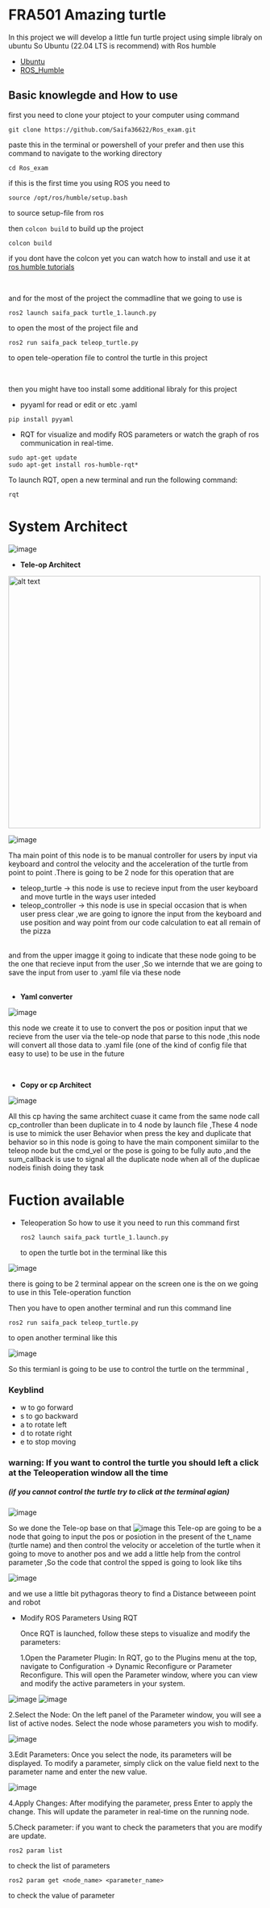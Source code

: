 # FRA501 Amazing turtle

In this project we will develop a little fun turtle project using simple libraly on ubuntu  So Ubuntu (22.04 LTS is recommend) with Ros humble 

* [Ubuntu](https://releases.ubuntu.com/jammy/)
* [ROS_Humble](https://docs.ros.org/en/humble/Installation.html)

## Basic knowlegde and How to use 
first you need to clone your ptoject to your computer using command 

```
git clone https://github.com/Saifa36622/Ros_exam.git
```
paste this in the terminal or powershell of your prefer and then use this command to navigate to the working directory

```
cd Ros_exam
```
if this is the first time you using ROS you need to 
```
source /opt/ros/humble/setup.bash
```
to source setup-file from ros 

then `colcon build` to build up the project 

```
colcon build
```
if you dont have the colcon yet you can watch how to install and use it at [ros humble tutorials](https://docs.ros.org/en/humble/Installation.html)

<br>

and for the most of the project the commadline that we going to use is 
```
ros2 launch saifa_pack turtle_1.launch.py
```
to open the most of the project file and 
```
ros2 run saifa_pack teleop_turtle.py
```
to open tele-operation file to control the turtle in this project 

<br>

then you might have too install some additional libraly for this project 
* pyyaml for read or edit or etc .yaml

```
pip install pyyaml
```
* RQT for visualize and modify ROS parameters or watch the graph of ros communication in real-time.
```
sudo apt-get update
sudo apt-get install ros-humble-rqt*
```
To launch RQT, open a new terminal and run the following command:
```
rqt
```

# System Architect

![image](https://github.com/user-attachments/assets/710f584a-7f18-49fc-8189-dd216e7c09ee)

- **Tele-op Architect**

<img src="https://github.com/user-attachments/assets/40e46043-d574-466f-8cc4-b8a72b2b6877" alt="alt text" width="500" height="500">

![image](https://github.com/user-attachments/assets/9b6d481a-03e4-4ed1-af22-388dda36b0be)

Tha main point of this node is to be manual controller for users by input via keyboard and control the velocity and the acceleration of the 
turtle from point to point .There is going to be 2 node for this operation that are <br>
- teleop_turtle -> this node is use to recieve input from the user keyboard and move turtle in the ways user inteded
- teleop_controller -> this node is use in special occasion that is when user press clear ,we are going to ignore the input from the keyboard and use position and way point from our code calculation
  to eat all remain of the pizza
<br>
and from the upper imagge it going to indicate that these node going  to be the one that recieve input from the user ,So we internde that we are going to save the input from user to .yaml file via these node


<br>

<br>

- **Yaml converter**
  
![image](https://github.com/user-attachments/assets/76d5617f-eefb-40b6-958b-13d2e37d9c6c)

this node we create it to use to convert the pos or position input that we recieve from the user via the tele-op node that parse to this node ,this node will convert all those data to .yaml file (one of the kind of config file that easy to use)
to be use in the future


<br>

- **Copy or cp Architect**

![image](https://github.com/user-attachments/assets/3ef36d7c-4c90-4e24-aa7c-765f96d9d33a)

All this cp having the same architect cuase it came from the same node call cp_controller than been duplicate in to 4 node by launch file ,These 4 node is use to mimick the user Behavior when press the key and duplicate that behavior so in this node is going to have the main component simiilar to the teleop node but the cmd_vel or the pose is going to be fully auto ,and the sum_callback is use to signal all the duplicate node when all of the duplicae nodeis finish doing they task 

# Fuction available
* Teleoperation
  So how to use it you need to run this command first
  ```
  ros2 launch saifa_pack turtle_1.launch.py
  ```
  to open the turtle bot in the terminal like this

![image](https://github.com/user-attachments/assets/e99c7a4f-2d3a-4205-af78-d8b9226d213c)

there is going to be 2 terminal appear on the screen one is the on we going to use in this Tele-operation function

Then you have to open another terminal and run this command line 
```
ros2 run saifa_pack teleop_turtle.py
```
to open another terminal like this
<br>

![image](https://github.com/user-attachments/assets/78d8a584-178c-4ec0-a389-433fcce5a2c8)

So this termianl is going to be use to control the turtle on the termminal ,

### Keyblind 
- w to go forward
- s to go backward
- a to rotate left
- d to rotate right
- e to stop moving
 ### warning: If you want to control the turtle you should left a click at the Teleoperation window all the time ###
 ##### (if you cannot control the turtle try to click at the terminal agian) ##### 
  ![image](https://github.com/user-attachments/assets/2ef03283-721a-4e66-956e-099f733f3c49)

  So we done the Tele-op base on that 
![image](https://github.com/user-attachments/assets/76410962-07cf-4850-90f3-2f5e63005003)
this Tele-op are going to be a node that going to input the pos or posiotion in the present of the t_name (turtle name)
and then control the velocity or acceletion of the turtle when it going to move to another pos  and we add a little help from 
the control parameter ,So the code that control the spped is going to look like tihs 

![image](https://github.com/user-attachments/assets/010c5b30-ad02-40df-afa3-d3f077fb1fa2)

and we use a little bit pythagoras theory to find a Distance betweeen point and robot 

* Modify ROS Parameters Using RQT

  Once RQT is launched, follow these steps to visualize and modify the parameters:

  1.Open the Parameter Plugin:
  In RQT, go to the Plugins menu at the top, navigate to Configuration → Dynamic Reconfigure or Parameter Reconfigure. This will open the Parameter window, where you can view and modify the active parameters in your system.

![image](https://github.com/user-attachments/assets/961c00e3-1b6a-46a7-b8ca-d31a41fc7593)
![image](https://github.com/user-attachments/assets/843fe3f6-618d-462b-bf7b-92f50000a681)

  2.Select the Node:
  On the left panel of the Parameter window, you will see a list of active nodes. Select the node whose parameters you wish to modify.

![image](https://github.com/user-attachments/assets/b741c3b5-3194-48f9-9cd6-237be911a5ec)

  3.Edit Parameters:
  Once you select the node, its parameters will be displayed. To modify a parameter, simply click on the value field next to the parameter name and enter the new value.

![image](https://github.com/user-attachments/assets/33f5bdc6-c8af-476e-bd97-95b30e314980)

  4.Apply Changes:
  After modifying the parameter, press Enter to apply the change. This will update the parameter in real-time on the running node.

  
  5.Check parameter:
  if you want to check the parameters that you are modify are update.
  ```
  ros2 param list
  ```
  to check the list of parameters
  ```
  ros2 param get <node_name> <parameter_name>
  ```
  to check the value of parameter




  






